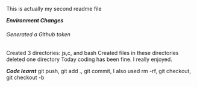 This is actually my second readme file


***Environment Changes***

###### Generated a Github token ######
Created 3 directories: js,c, and bash 
Created files in these directories
deleted one directory
Today coding has been fine. I really enjoyed.

***Code learnt***
git push, git add ., git commit, I also used rm -rf, git checkout, git checkout -b
